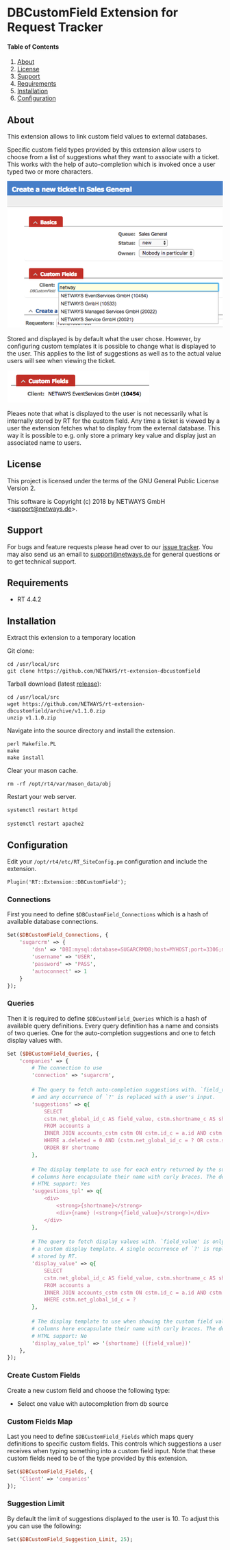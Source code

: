 # DBCustomField Extension for Request Tracker

#### Table of Contents

1. [About](#about)
2. [License](#license)
3. [Support](#support)
4. [Requirements](#requirements)
5. [Installation](#installation)
6. [Configuration](#configuration)

## About

This extension allows to link custom field values to external databases.

Specific custom field types provided by this extension allow users to choose from a list of suggestions what they want
to associate with a ticket. This works with the help of auto-completion which is invoked once a user typed two or more
characters.

![Create ticket DBCF livesearch](doc/dbcustomfield-create-ticket-livesearch.png)

Stored and displayed is by default what the user chose. However, by configuring custom templates it is possible to
change what is displayed to the user. This applies to the list of suggestions as well as to the actual value users
will see when viewing the ticket.

![View ticket DBCF](doc/dbcustomfield-view-ticket.png)

Pleaes note that what is displayed to the user is not necessarily what is internally stored by RT for the custom field.
Any time a ticket is viewed by a user the extension fetches what to display from the external database. This way it is
possible to e.g. only store a primary key value and display just an associated name to users.

## License

This project is licensed under the terms of the GNU General Public License Version 2.

This software is Copyright (c) 2018 by NETWAYS GmbH <[support@netways.de](mailto:support@netways.de)>.

## Support

For bugs and feature requests please head over to our [issue tracker](https://github.com/NETWAYS/rt-extension-dbcustomfield/issues).
You may also send us an email to [support@netways.de](mailto:support@netways.de) for general questions or to get technical support.

## Requirements

- RT 4.4.2

## Installation

Extract this extension to a temporary location

Git clone:

```
cd /usr/local/src
git clone https://github.com/NETWAYS/rt-extension-dbcustomfield
```

Tarball download (latest [release](https://github.com/NETWAYS/rt-extension-dbcustomfield/releases/latest)):

```
cd /usr/local/src
wget https://github.com/NETWAYS/rt-extension-dbcustomfield/archive/v1.1.0.zip
unzip v1.1.0.zip
```

Navigate into the source directory and install the extension.

```
perl Makefile.PL
make
make install
```

Clear your mason cache.

```
rm -rf /opt/rt4/var/mason_data/obj
```

Restart your web server.

```
systemctl restart httpd

systemctl restart apache2
```

## Configuration

Edit your `/opt/rt4/etc/RT_SiteConfig.pm` configuration and include the extension.

```
Plugin('RT::Extension::DBCustomField');
```

### Connections

First you need to define `$DBCustomField_Connections` which is a hash of available database connections.

```perl
Set($DBCustomField_Connections, {
    'sugarcrm' => {
        'dsn' => 'DBI:mysql:database=SUGARCRMDB;host=MYHOST;port=3306;mysql_enable_utf8=1',
        'username' => 'USER',
        'password' => 'PASS',
        'autoconnect' => 1
    }
});
```

### Queries

Then it is required to define `$DBCustomField_Queries` which is a hash of available query definitions.
Every query definition has a name and consists of two queries. One for the auto-completion suggestions
and one to fetch display values with.

```perl
Set ($DBCustomField_Queries, {
    'companies' => {
        # The connection to use
        'connection' => 'sugarcrm',

        # The query to fetch auto-completion suggestions with. `field_value' is mandatory
        # and any occurrence of `?' is replaced with a user's input.
        'suggestions' => q{
            SELECT
            cstm.net_global_id_c AS field_value, cstm.shortname_c AS shortname, a.name
            FROM accounts a
            INNER JOIN accounts_cstm cstm ON cstm.id_c = a.id AND cstm.net_global_id_c
            WHERE a.deleted = 0 AND (cstm.net_global_id_c = ? OR cstm.shortname_c LIKE ? OR a.name LIKE ?)
            ORDER BY shortname
        },

        # The display template to use for each entry returned by the suggestions query. To reference specific
        # columns here encapsulate their name with curly braces. The default is just `{field_value}'
        # HTML support: Yes
        'suggestions_tpl' => q{
            <div>
                <strong>{shortname}</strong>
                <div>{name} (<strong>{field_value}</strong>)</div>
            </div>
        },

        # The query to fetch display values with. `field_value' is only required when not defining
        # a custom display template. A single occurrence of `?' is replaced with the value internally
        # stored by RT.
        'display_value' => q{
            SELECT
            cstm.net_global_id_c AS field_value, cstm.shortname_c AS shortname
            FROM accounts a
            INNER JOIN accounts_cstm cstm ON cstm.id_c = a.id AND cstm.net_global_id_c
            WHERE cstm.net_global_id_c = ?
        },

        # The display template to use when showing the custom field value to users. To reference specific
        # columns here encapsulate their name with curly braces. The default is just `{field_value}'.
        # HTML support: No
        'display_value_tpl' => '{shortname} ({field_value})'
    },
});
```

### Create Custom Fields

Create a new custom field and choose the following type:

- Select one value with autocompletion from db source

### Custom Fields Map

Last you need to define `$DBCustomField_Fields` which maps query definitions to specific custom fields.
This controls which suggestions a user receives when typing something into a custom field input.
Note that these custom fields need to be of the type provided by this extension.

```perl
Set($DBCustomField_Fields, {
    'Client' => 'companies'
});
```

### Suggestion Limit

By default the limit of suggestions displayed to the user is 10. To adjust this you can use the following:

```perl
Set($DBCustomField_Suggestion_Limit, 25);
```
